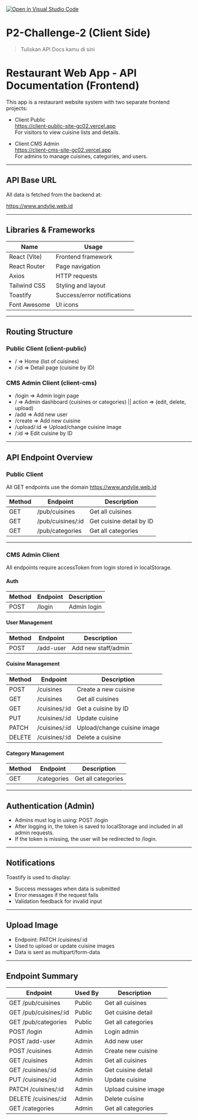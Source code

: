 [![Open in Visual Studio Code](https://classroom.github.com/assets/open-in-vscode-2e0aaae1b6195c2367325f4f02e2d04e9abb55f0b24a779b69b11b9e10269abc.svg)](https://classroom.github.com/online_ide?assignment_repo_id=19799991&assignment_repo_type=AssignmentRepo)

# P2-Challenge-2 (Client Side)

> Tuliskan API Docs kamu di sini

# Restaurant Web App - API Documentation (Frontend)

This app is a restaurant website system with two separate frontend projects:

- Client Public  
  https://client-public-site-gc02.vercel.app  
  For visitors to view cuisine lists and details.

- Client CMS Admin  
  https://client-cms-site-gc02.vercel.app  
  For admins to manage cuisines, categories, and users.

---

## API Base URL

All data is fetched from the backend at:

https://www.andylie.web.id

---

## Libraries & Frameworks

| Name         | Usage                       |
| ------------ | --------------------------- |
| React (Vite) | Frontend framework          |
| React Router | Page navigation             |
| Axios        | HTTP requests               |
| Tailwind CSS | Styling and layout          |
| Toastify     | Success/error notifications |
| Font Awesome | UI icons                    |

---

## Routing Structure

### Public Client (client-public)

- / => Home (list of cuisines)
- /:id => Detail page (cuisine by ID)

### CMS Admin Client (client-cms)

- /login => Admin login page
- / => Admin dashboard (cuisines or categories) || action => (edit, delete, upload)
- /add => Add new user
- /create => Add new cuisine
- /upload/:id => Upload/change cuisine image
- /:id => Edit cuisine by ID

---

## API Endpoint Overview

### Public Client

All GET endpoints use the domain https://www.andylie.web.id

| Method | Endpoint          | Description              |
| ------ | ----------------- | ------------------------ |
| GET    | /pub/cuisines     | Get all cuisines         |
| GET    | /pub/cuisines/:id | Get cuisine detail by ID |
| GET    | /pub/categories   | Get all categories       |

---

### CMS Admin Client

All endpoints require accessToken from login stored in localStorage.

#### Auth

| Method | Endpoint | Description |
| ------ | -------- | ----------- |
| POST   | /login   | Admin login |

#### User Management

| Method | Endpoint  | Description         |
| ------ | --------- | ------------------- |
| POST   | /add-user | Add new staff/admin |

#### Cuisine Management

| Method | Endpoint      | Description                 |
| ------ | ------------- | --------------------------- |
| POST   | /cuisines     | Create a new cuisine        |
| GET    | /cuisines     | Get all cuisines            |
| GET    | /cuisines/:id | Get a cuisine by ID         |
| PUT    | /cuisines/:id | Update cuisine              |
| PATCH  | /cuisines/:id | Upload/change cuisine image |
| DELETE | /cuisines/:id | Delete a cuisine            |

#### Category Management

| Method | Endpoint    | Description        |
| ------ | ----------- | ------------------ |
| GET    | /categories | Get all categories |

---

## Authentication (Admin)

- Admins must log in using:
  POST /login
- After logging in, the token is saved to localStorage and included in all admin requests.
- If the token is missing, the user will be redirected to /login.

---

## Notifications

Toastify is used to display:

- Success messages when data is submitted
- Error messages if the request fails
- Validation feedback for invalid input

---

## Upload Image

- Endpoint:
  PATCH /cuisines/:id
- Used to upload or update cuisine images
- Data is sent as multipart/form-data

---

## Endpoint Summary

| Endpoint              | Used By | Description          |
| --------------------- | ------- | -------------------- |
| GET /pub/cuisines     | Public  | Get all cuisines     |
| GET /pub/cuisines/:id | Public  | Get cuisine detail   |
| GET /pub/categories   | Public  | Get all categories   |
| POST /login           | Admin   | Login admin          |
| POST /add-user        | Admin   | Add new user         |
| POST /cuisines        | Admin   | Create new cuisine   |
| GET /cuisines         | Admin   | Get all cuisines     |
| GET /cuisines/:id     | Admin   | Get cuisine detail   |
| PUT /cuisines/:id     | Admin   | Update cuisine       |
| PATCH /cuisines/:id   | Admin   | Upload cuisine image |
| DELETE /cuisines/:id  | Admin   | Delete cuisine       |
| GET /categories       | Admin   | Get all categories   |
